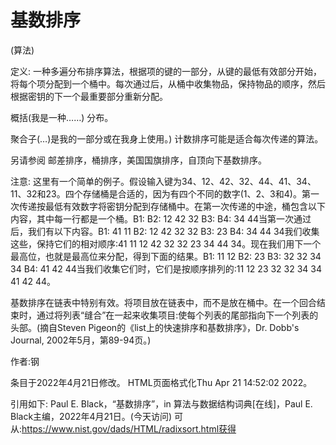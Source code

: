 # 基数排序


(算法)



定义:
一种多遍分布排序算法，根据项的键的一部分，从键的最低有效部分开始，将每个项分配到一个桶中。每次通过后，从桶中收集物品，保持物品的顺序，然后根据密钥的下一个最重要部分重新分配。



概括(我是一种……)
分布。



聚合子(…)是我的一部分或在我身上使用。)
计数排序可能是适合每次传递的算法。



另请参阅
邮差排序，桶排序，美国国旗排序，自顶向下基数排序。



注意:
这里有一个简单的例子。假设输入键为34、12、42、32、44、41、34、11、32和23。四个存储桶是合适的，因为有四个不同的数字(1、2、3和4)。第一次传递按最低有效数字将密钥分配到存储桶中。在第一次传递的中途，桶包含以下内容，其中每一行都是一个桶。B1: B2: 12 42 32 B3: B4: 34 44当第一次通过后，我们有以下内容。B1: 41 11 B2: 12 42 32 32 B3: 23 B4: 34 44 34我们收集这些，保持它们的相对顺序:41 11 12 42 32 32 23 34 44 34。现在我们用下一个最高位，也就是最高位来分配，得到下面的结果。B1: 11 12 B2: 23 B3: 32 32 34 34 B4: 41 42 44当我们收集它们时，它们是按顺序排列的:11 12 23 32 32 34 34 41 42 44。

基数排序在链表中特别有效。将项目放在链表中，而不是放在桶中。在一个回合结束时，通过将列表“缝合”在一起来收集项目:使每个列表的尾部指向下一个列表的头部。(摘自Steven Pigeon的《list上的快速排序和基数排序》，Dr. Dobb's Journal, 2002年5月，第89-94页。)


作者:钢







条目于2022年4月21日修改。
HTML页面格式化Thu Apr 21 14:52:02 2022。



引用如下:
Paul E. Black，“基数排序”，in
算法与数据结构词典[在线]，Paul E. Black主编，2022年4月21日。(今天访问)
可从:https://www.nist.gov/dads/HTML/radixsort.html获得